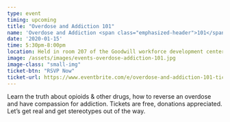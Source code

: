 ```yaml
---
type: event
timing: upcoming
title: "Overdose and Addiction 101"
name: 'Overdose and Addiction <span class="emphasized-header">101</span>'
date: '2020-01-15'
time: 5:30pm-8:00pm
location: Held in room 207 of the Goodwill workforce development center, 1616 Patton Ave Asheville, NC 28806
image: /assets/images/events-overdose-addiction-101.jpg
image-class: "small-img"
ticket-btn: "RSVP Now"
ticket-url: https://www.eventbrite.com/e/overdose-and-addiction-101-tickets-87234343269
---
```


Learn the truth about opioids &amp; other drugs, how to reverse an overdose and have compassion for addiction. Tickets are free, donations appreciated. Let’s get real and get stereotypes out of the way.

